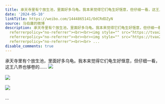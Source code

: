 ```yaml
---
title: 承天寺里有个放生池，里面好多乌龟。我本来觉得它们龟生好惬意，但仔细一看，这王八界也够卷的…… [图片][图片][图片]
date: '2024-05-10'
linkTitle: https://weibo.com/1444865141/OdCRdDZyN
source: 马伯庸的微博
description: 承天寺里有个放生池，里面好多乌龟。我本来觉得它们龟生好惬意，但仔细一看，这王八界也够卷的…… <img style="" src="https://tvax4.sinaimg.cn/large/001zMvqtgy1hpkczj9x5fj62c0340npf02.jpg"
  referrerpolicy="no-referrer"><br><br><img style="" src="https://tvax2.sinaimg.cn/large/001zMvqtgy1hpkczl9jykj63402c04qq02.jpg"
  referrerpolicy="no-referrer"><br><br><img style="" src="https://tvax2.sinaimg.cn/large/001zMvqtgy1hpkczmkr0ej63402c0hdt02.jpg"
  referrerpolicy="no-referrer"><br><br> ...
disable_comments: true
---
```

承天寺里有个放生池，里面好多乌龟。我本来觉得它们龟生好惬意，但仔细一看，这王八界也够卷的…… <img style="" src="https://tvax4.sinaimg.cn/large/001zMvqtgy1hpkczj9x5fj62c0340npf02.jpg" referrerpolicy="no-referrer"><br><br><img style="" src="https://tvax2.sinaimg.cn/large/001zMvqtgy1hpkczl9jykj63402c04qq02.jpg" referrerpolicy="no-referrer"><br><br><img style="" src="https://tvax2.sinaimg.cn/large/001zMvqtgy1hpkczmkr0ej63402c0hdt02.jpg" referrerpolicy="no-referrer"><br><br> ...